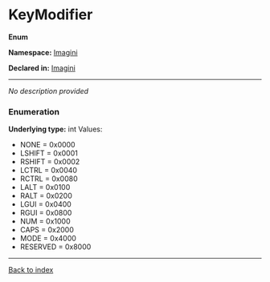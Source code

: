 # KeyModifier

**Enum**

**Namespace:** [Imagini](Imagini.md)

**Declared in:** [Imagini](Imagini.md)

------


*No description provided*

### Enumeration
**Underlying type:** int
Values:
* NONE = 0x0000
* LSHIFT = 0x0001
* RSHIFT = 0x0002
* LCTRL = 0x0040
* RCTRL = 0x0080
* LALT = 0x0100
* RALT = 0x0200
* LGUI = 0x0400
* RGUI = 0x0800
* NUM = 0x1000
* CAPS = 0x2000
* MODE = 0x4000
* RESERVED = 0x8000



------

[Back to index](index.md)
